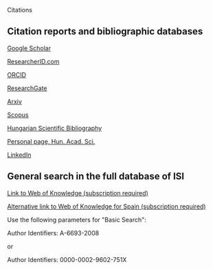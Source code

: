 Citations             
 
Citation reports and bibliographic databases
--------------------------------------------
  
[Google Scholar](http://scholar.google.com/citations?user=7NYQHqoAAAAJ)  
  
[ResearcherID.com](http://www.researcherid.com/rid/A-6693-2008)  
  
[ORCID](http://orcid.org/0000-0002-9602-751X)  
  
[ResearchGate](https://www.researchgate.net/profile/Geza_Toth)  
  
[Arxiv](https://arxiv.org/a/toth_g_1.html)  
  
[Scopus](https://www.scopus.com/authid/detail.uri?authorId=7202464630)  
  
[Hungarian Scientific Bibliography](https://m2.mtmt.hu/api/author/10018737?&labelLang=eng) 
  
[Personal page, Hun. Acad. Sci.](https://mta.hu/koztestuleti_tagok?PersonId=32562)  
  
[LinkedIn](https://www.linkedin.com/in/geza-toth-8b491768/)  
  
General search in the full database of ISI
------------------------------------------

[Link to Web of Knowledge (subscription required)](http://portal.isiknowledge.com/portal.cgi?DestApp=WOS&Func=Frame)

[Alternative link to Web of Knowledge for Spain (subscription required)](https://www.recursoscientificos.fecyt.es/)

Use the following parameters for "Basic Search":

Author Identifiers: A-6693-2008

or

Author Identifiers: 0000-0002-9602-751X